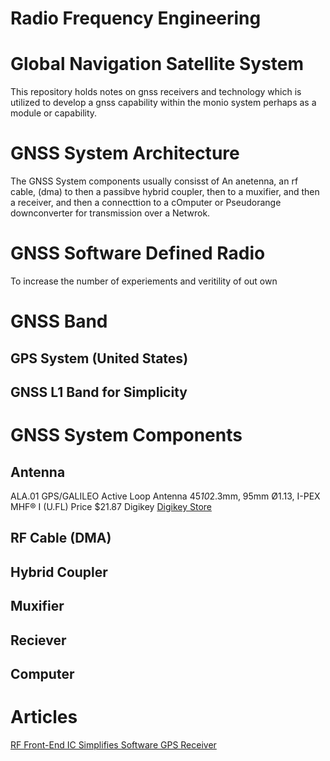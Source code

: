# Radio Frequency Engineering
# Global Navigation Satellite System
This repository holds notes on gnss receivers and technology which is utilized
to develop a gnss capability within the monio system perhaps as a module or
capability.

# GNSS System Architecture
The GNSS System components usually consisst of An anetenna, an rf cable, (dma) to then a passibve hybrid coupler, then to a muxifier, and then a receiver, and then a connecttion to a cOmputer or Pseudorange downconverter for transmission over a Netwrok.

# GNSS Software Defined Radio
To increase the number of experiements and veritility of out own

# GNSS Band
## GPS System (United States)
## GNSS L1 Band for Simplicity

# GNSS System Components
## Antenna
ALA.01 GPS/GALILEO Active Loop Antenna 45*10*2.3mm, 95mm Ø1.13, I-PEX MHF® I (U.FL)
Price
$21.87 Digikey
[Digikey Store](https://www.digikey.com/en/products/detail/taoglas-limited/ALA.01.07.0095A/2332641?curr=usd&utm_campaign=buynow&utm_medium=aggregator&utm_source=octopart)
## RF Cable (DMA)
## Hybrid Coupler
## Muxifier
## Reciever
## Computer

# Articles
[RF Front-End IC Simplifies Software GPS Receiver](https://www.analog.com/en/resources/technical-articles/rf-frontend-ic-simplifies-software-gps-receiver.html)
